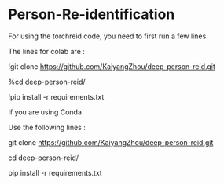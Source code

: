 # Person-Re-identification

For using the torchreid code, you need to first run a few lines.

The lines for colab are :

!git clone https://github.com/KaiyangZhou/deep-person-reid.git

%cd deep-person-reid/

!pip install -r requirements.txt


If you are using Conda 

Use the following lines :

git clone https://github.com/KaiyangZhou/deep-person-reid.git

cd deep-person-reid/

pip install -r requirements.txt


